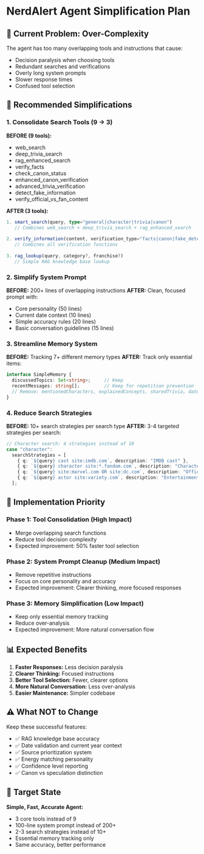 # NerdAlert Agent Simplification Plan

## 🎯 **Current Problem: Over-Complexity**

The agent has too many overlapping tools and instructions that cause:
- Decision paralysis when choosing tools
- Redundant searches and verifications
- Overly long system prompts
- Slower response times
- Confused tool selection

## 🔧 **Recommended Simplifications**

### **1. Consolidate Search Tools** (9 → 3)

**BEFORE (9 tools):**
- web_search
- deep_trivia_search  
- rag_enhanced_search
- verify_facts
- check_canon_status
- enhanced_canon_verification
- advanced_trivia_verification
- detect_fake_information
- verify_official_vs_fan_content

**AFTER (3 tools):**
```typescript
1. smart_search(query, type="general|character|trivia|canon")
   // Combines web_search + deep_trivia_search + rag_enhanced_search
   
2. verify_information(content, verification_type="facts|canon|fake_detection")
   // Combines all verification functions
   
3. rag_lookup(query, category?, franchise?)
   // Simple RAG knowledge base lookup
```

### **2. Simplify System Prompt**

**BEFORE:** 200+ lines of overlapping instructions
**AFTER:** Clean, focused prompt with:
- Core personality (50 lines)
- Current date context (10 lines)  
- Simple accuracy rules (20 lines)
- Basic conversation guidelines (15 lines)

### **3. Streamline Memory System**

**BEFORE:** Tracking 7+ different memory types
**AFTER:** Track only essential items:
```typescript
interface SimpleMemory {
  discussedTopics: Set<string>;     // Keep
  recentMessages: string[];         // Keep for repetition prevention
  // Remove: mentionedCharacters, explainedConcepts, sharedTrivia, dateSensitiveInfo, verifiedFacts
}
```

### **4. Reduce Search Strategies**

**BEFORE:** 10+ search strategies per search type
**AFTER:** 3-4 targeted strategies per search:
```typescript
// Character search: 4 strategies instead of 10
case "character":
  searchStrategies = [
    { q: `${query} cast site:imdb.com`, description: "IMDB cast" },
    { q: `${query} character site:*.fandom.com`, description: "Character wiki" },
    { q: `${query} site:marvel.com OR site:dc.com`, description: "Official sources" },
    { q: `${query} actor site:variety.com`, description: "Entertainment news" }
  ];
```

## 🚀 **Implementation Priority**

### **Phase 1: Tool Consolidation** (High Impact)
- Merge overlapping search functions
- Reduce tool decision complexity
- Expected improvement: 50% faster tool selection

### **Phase 2: System Prompt Cleanup** (Medium Impact)  
- Remove repetitive instructions
- Focus on core personality and accuracy
- Expected improvement: Clearer thinking, more focused responses

### **Phase 3: Memory Simplification** (Low Impact)
- Keep only essential memory tracking
- Reduce over-analysis
- Expected improvement: More natural conversation flow

## 📊 **Expected Benefits**

1. **Faster Responses:** Less decision paralysis
2. **Clearer Thinking:** Focused instructions  
3. **Better Tool Selection:** Fewer, clearer options
4. **More Natural Conversation:** Less over-analysis
5. **Easier Maintenance:** Simpler codebase

## ⚠️ **What NOT to Change**

Keep these successful features:
- ✅ RAG knowledge base accuracy
- ✅ Date validation and current year context
- ✅ Source prioritization system
- ✅ Energy matching personality
- ✅ Confidence level reporting
- ✅ Canon vs speculation distinction

## 🎯 **Target State**

**Simple, Fast, Accurate Agent:**
- 3 core tools instead of 9
- 100-line system prompt instead of 200+
- 2-3 search strategies instead of 10+
- Essential memory tracking only
- Same accuracy, better performance 